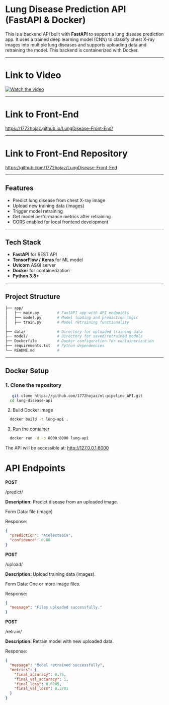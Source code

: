 #  Lung Disease Prediction API (FastAPI & Docker)

This is a backend API built with **FastAPI** to support a lung disease prediction app. It uses a trained deep learning model (CNN) to classify chest X-ray images into multiple lung diseases and supports uploading data and retraining the model. This backend is containerized with Docker.


---
# Link to Video
[![Watch the video](https://img.youtube.com/vi/6kN2Jg3XTcY/0.jpg)](https://youtu.be/6kN2Jg3XTcY)


---

# Link to Front-End
https://1772hojaz.github.io/LungDisease-Front-End/

---
# Link to Front-End Repository
https://github.com/1772hojaz/LungDisease-Front-End

---
## Features

-  Predict lung disease from chest X-ray image
-  Upload new training data (images)
-  Trigger model retraining
-  Get model performance metrics after retraining
-  CORS enabled for local frontend development

---

##  Tech Stack

- **FastAPI** for REST API
- **TensorFlow / Keras** for ML model
- **Uvicorn** ASGI server
- **Docker** for containerization
- **Python 3.8+**

---

##  Project Structure

```graphql
├── app/
│   ├── main.py        # FastAPI app with API endpoints
│   ├── model.py       # Model loading and prediction logic
│   ├── train.py       # Model retraining functionality
│   
├── data/              # Directory for uploaded training data
├── model/             # Directory for saved/retrained models
├── Dockerfile         # Docker configuration for containerization
├── requirements.txt   # Python dependencies
└── README.md          # 
```

---

##  Docker Setup

### 1. Clone the repository

```bash
   git clone https://github.com/1772hojaz/ml-pipeline_API.git
  cd lung-disease-api
  ```

2. Build Docker image
  ```bash
    docker build -t lung-api .
  ```
3. Run the container
  ```bash
    docker run -d -p 8000:8000 lung-api
```
The API will be accessible at: http://127.0.0.1:8000

# API Endpoints
**POST**

/predict/


**Description:** Predict disease from an uploaded image.

Form Data: file (image)

Response:

```json
{
  "prediction": "Atelectasis",
  "confidence": 0.88
}
```
**POST**

/upload/

**Description:** Upload training data (images).

Form Data: One or more image files.

Response:

```json
{
  "message": "Files uploaded successfully."
}
```
**POST**

/retrain/

**Description:** Retrain model with new uploaded data.

Response:

```json
{
  "message": "Model retrained successfully",
  "metrics": {
    "final_accuracy": 0.75,
    "final_val_accuracy": 1,
    "final_loss": 0.6285,
    "final_val_loss": 0.2701
  }
}

